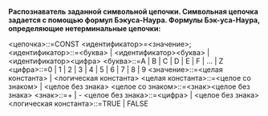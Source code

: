 **Распознаватель заданной символьной цепочки. Символьная цепочка задается с помощью формул Бэкуса-Наура. Формулы Бэк-уса-Наура, определяющие нетерминальные цепочки:**

<цепочка>::=CONST <идентификатор>=<значение>;
<идентификатор>::=<буква> | <идентификатор><буква> |
<идентификатор><цифра>
<буква>::=A | B | C | D | E | F | ... | Z
<цифра>::=0 | 1 | 2 | 3 | 4 | 5 | 6 | 7 | 8 | 9
<значение>::=<целая константа> | <логическая константа>
<целая константа>::=<целое со знаком> | <целое без знака>
<целое со знаком>::=<знак><целое без знака>
<знак>::=+ | -
<целое без знака>::=<цифра> | <целое без знака>
<логическая константа>::=TRUE | FALSE
